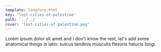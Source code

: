 ```yaml
---
template: longform.html
key: 'lost-cities-of-palestine'
path: '../../'
cover: 'lost-cities-of-palestine.png'
---
```


Lorem ipsum dolor sit amet and I don't know the rest, let's add some anatomical things in latin: sulcus tendinis musculis flexoris halucis longi.